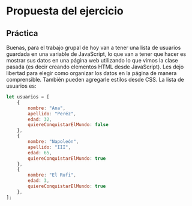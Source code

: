 # Propuesta del ejercicio

## Práctica

Buenas, para el trabajo grupal de hoy van a tener una lista de usuarios guardada en una variable de JavaScript, lo que van a tener que hacer es mostrar sus datos en una página web utilizando lo que vimos la clase pasada (es decir creando elementos HTML desde JavaScript). Les dejo libertad para elegir como organizar los datos en la página de manera comprensible. También pueden agregarle estilos desde CSS. La lista de usuarios es:

```js
let usuarios = [
    {
        nombre: "Ana",
        apellido: "Peréz",
        edad: 32,
        quiereConquistarElMundo: false
    },
    {
        nombre: "Napoleón",
        apellido: "III",
        edad: 65,
        quiereConquistarElMundo: true
    },
    {
        nombre: "El Rufi",
        edad: 3,
        quiereConquistarElMundo: true
    },
];
```